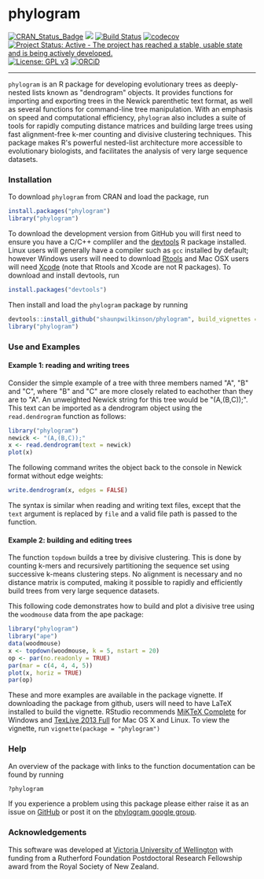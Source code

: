 # phylogram

[![CRAN_Status_Badge](http://www.r-pkg.org/badges/version/phylogram)](https://cran.r-project.org/package=phylogram)
[![](http://cranlogs.r-pkg.org/badges/grand-total/phylogram)](https://cran.r-project.org/package=phylogram)
[![Build Status](https://travis-ci.org/shaunpwilkinson/phylogram.svg?branch=master)](https://travis-ci.org/shaunpwilkinson/phylogram)
[![codecov](https://codecov.io/github/shaunpwilkinson/phylogram/branch/master/graphs/badge.svg)](https://codecov.io/github/shaunpwilkinson/phylogram)
[![Project Status: Active - The project has reached a stable, usable state and is being actively developed.](http://www.repostatus.org/badges/latest/active.svg)](http://www.repostatus.org/#active)
[![License: GPL v3](https://img.shields.io/badge/License-GPL%20v3-blue.svg)](http://www.gnu.org/licenses/gpl-3.0)
[![ORCiD](https://img.shields.io/badge/ORCiD-0000--0002--7332--7931-brightgreen.svg)](http://orcid.org/0000-0002-7332-7931)

--------------------------------------------------------------------------------

`phylogram` is an R package for developing evolutionary trees 
as deeply-nested lists known as "dendrogram" objects. 
It provides functions for importing and exporting trees in the Newick 
parenthetic text format, as well as several functions for command-line 
tree manipulation.
With an emphasis on speed and computational efficiency, `phylogram` also 
includes a suite of tools for rapidly computing distance matrices and 
building large trees using fast alignment-free k-mer counting and 
divisive clustering techniques.
This package makes R's powerful nested-list architecture more 
accessible to evolutionary biologists, and facilitates the analysis 
of very large sequence datasets.


### Installation
To download `phylogram` from CRAN and load the package, run
```R
install.packages("phylogram")
library("phylogram")
```
To download the development version from 
GitHub you will first need to ensure you have a C/C++ compliler and the 
[devtools](https://github.com/hadley/devtools) R package installed. 
Linux users will generally have a compiler such as `gcc` installed by default; 
however Windows users will need to download 
[Rtools](https://cran.r-project.org/bin/windows/Rtools/) and Mac 
OSX users will need [Xcode](https://developer.apple.com/xcode) 
(note that Rtools and Xcode are not R packages). To download and install 
devtools, run 
```R
install.packages("devtools")
``` 
Then install and load the `phylogram` package by running 
```R
devtools::install_github("shaunpwilkinson/phylogram", build_vignettes = TRUE) 
library("phylogram")
```

### Use and Examples
#### Example 1: reading and writing trees
Consider the simple example of a tree with three members named 
"A", "B" and "C", where "B" and "C" are more closely related
to eachother than they are to "A". 
An unweighted Newick string for this tree would be "(A,(B,C));".
This text can be imported as a 
dendrogram object using the `read.dendrogram` function 
as follows:

```R
library("phylogram")
newick <- "(A,(B,C));"
x <- read.dendrogram(text = newick)
plot(x)
```

The following command writes the object back to the console in 
Newick format without edge weights:
```R
write.dendrogram(x, edges = FALSE)
```
The syntax is similar when reading and writing text files, 
except that the `text` argument is replaced by `file` and a 
valid file path is passed to the function.

#### Example 2: building and editing trees
The function `topdown` builds a tree by divisive clustering.
This is done by counting k-mers and recursively partitioning 
the sequence set using successive k-means clustering steps. 
No alignment is necessary and no distance matrix is computed,
making it possible to rapidly and efficiently build trees 
from very large sequence datasets.

This following code demonstrates how to build and plot a divisive 
tree using the `woodmouse` data from the ape package:

```R
library("phylogram")
library("ape")
data(woodmouse)
x <- topdown(woodmouse, k = 5, nstart = 20)
op <- par(no.readonly = TRUE)
par(mar = c(4, 4, 4, 5))
plot(x, horiz = TRUE)
par(op)
```
These and more examples are available in the package vignette.
If downloading the package from github, users will need to have 
LaTeX installed to build the vignette. RStudio recommends 
[MiKTeX Complete](http://miktex.org/2.9/setup) for Windows and
[TexLive 2013 Full](http://tug.org/) for Mac OS X and Linux. 
To view the vignette, run `vignette(package = "phylogram")`


### Help
An overview of the package with links to the function documentation can be found by running
```R
?phylogram
```
If you experience a problem using this package please
either raise it as an issue on [GitHub](http://github.com/shaunpwilkinson/phylogram/issues) 
or post it on the [phylogram google group](http://groups.google.com/group/phylogram).


### Acknowledgements
This software was developed at 
[Victoria University of Wellington](http://www.victoria.ac.nz/) 
with funding from a Rutherford Foundation Postdoctoral Research Fellowship 
award from the Royal Society of New Zealand.
